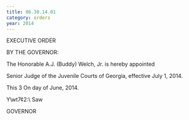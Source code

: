 ```yaml
---
title: 06.30.14.01
category: orders
year: 2014
---
```

 

EXECUTIVE ORDER

BY THE GOVERNOR:

The Honorable A.J. (Buddy) Welch, Jr. is hereby appointed

Senior Judge of the Juvenile Courts of Georgia, effective July
1, 2014.

This 3 On day of June, 2014.

Y\wt7¢2:\ Saw

GOVERNOR

